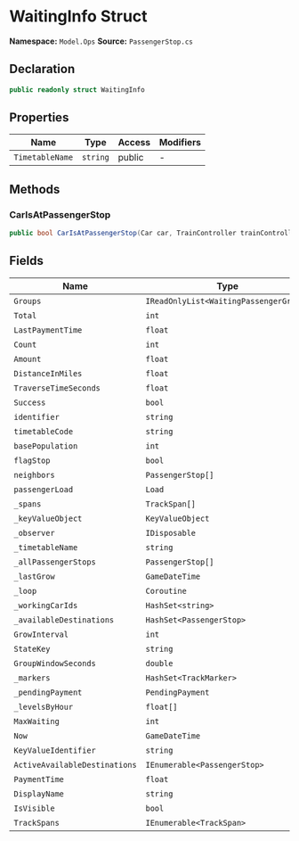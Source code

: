 # WaitingInfo Struct

**Namespace:** `Model.Ops`
**Source:** `PassengerStop.cs`

## Declaration

```csharp
public readonly struct WaitingInfo
```

## Properties

| Name | Type | Access | Modifiers |
|------|------|--------|-----------|
| `TimetableName` | `string` | public | - |

## Methods

### CarIsAtPassengerStop

```csharp
public bool CarIsAtPassengerStop(Car car, TrainController trainController)
```

## Fields

| Name | Type | Access | Modifiers |
|------|------|--------|-----------|
| `Groups` | `IReadOnlyList<WaitingPassengerGroup>` | public | `readonly` |
| `Total` | `int` | public | `readonly` |
| `LastPaymentTime` | `float` | public | - |
| `Count` | `int` | public | - |
| `Amount` | `float` | public | - |
| `DistanceInMiles` | `float` | public | - |
| `TraverseTimeSeconds` | `float` | public | - |
| `Success` | `bool` | public | `readonly` |
| `identifier` | `string` | public | - |
| `timetableCode` | `string` | public | - |
| `basePopulation` | `int` | public | - |
| `flagStop` | `bool` | public | - |
| `neighbors` | `PassengerStop[]` | public | - |
| `passengerLoad` | `Load` | public | - |
| `_spans` | `TrackSpan[]` | private | - |
| `_keyValueObject` | `KeyValueObject` | private | - |
| `_observer` | `IDisposable` | private | - |
| `_timetableName` | `string` | private | - |
| `_allPassengerStops` | `PassengerStop[]` | private | `static` |
| `_lastGrow` | `GameDateTime` | private | - |
| `_loop` | `Coroutine` | private | - |
| `_workingCarIds` | `HashSet<string>` | private | `readonly` |
| `_availableDestinations` | `HashSet<PassengerStop>` | private | - |
| `GrowInterval` | `int` | private | `const` |
| `StateKey` | `string` | private | `const` |
| `GroupWindowSeconds` | `double` | internal | `const` |
| `_markers` | `HashSet<TrackMarker>` | private | - |
| `_pendingPayment` | `PendingPayment` | private | `readonly` |
| `_levelsByHour` | `float[]` | private | `readonly` |
| `MaxWaiting` | `int` | private | - |
| `Now` | `GameDateTime` | private | `static` |
| `KeyValueIdentifier` | `string` | private | - |
| `ActiveAvailableDestinations` | `IEnumerable<PassengerStop>` | private | - |
| `PaymentTime` | `float` | private | `static` |
| `DisplayName` | `string` | public | - |
| `IsVisible` | `bool` | public | - |
| `TrackSpans` | `IEnumerable<TrackSpan>` | public | - |

